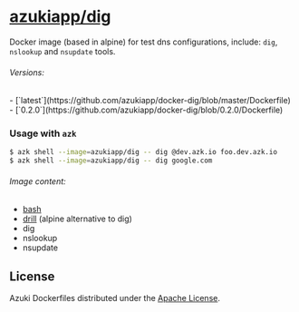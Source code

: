 [azukiapp/dig](http://images.azk.io/#/dig)
==================

Docker image (based in alpine) for test dns configurations, include: `dig`, `nslookup` and `nsupdate` tools.

###### Versions:

<versions>
- [`latest`](https://github.com/azukiapp/docker-dig/blob/master/Dockerfile)
- [`0.2.0`](https://github.com/azukiapp/docker-dig/blob/0.2.0/Dockerfile)
</versions>

### Usage with `azk`

```sh
$ azk shell --image=azukiapp/dig -- dig @dev.azk.io foo.dev.azk.io
$ azk shell --image=azukiapp/dig -- dig google.com
```

###### Image content:

  - [bash][bash]
  - [drill][drill] (alpine alternative to dig)
  - dig
  - nslookup
  - nsupdate

## License

Azuki Dockerfiles distributed under the [Apache License][license].

[license]: https://github.com/azukiapp/docker-dig/blob/master/LICENSE

[bash]: https://www.gnu.org/software/bash/
[drill]: http://wiki.alpinelinux.org/wiki/Configure_Networking#drill
